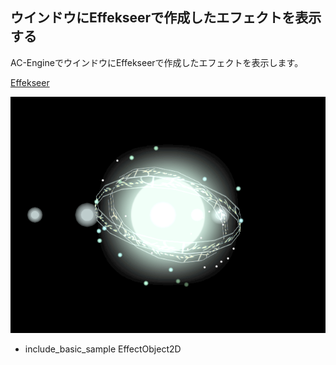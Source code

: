 ﻿
## ウインドウにEffekseerで作成したエフェクトを表示する

AC-EngineでウインドウにEffekseerで作成したエフェクトを表示します。

[Effekseer](https://sites.google.com/site/effekseer/)

![サンプル](EffectObject2D.png)

* include_basic_sample EffectObject2D


